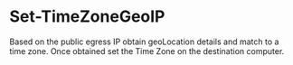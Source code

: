 # Set-TimeZoneGeoIP

Based on the public egress IP obtain geoLocation details and match to a time zone. Once obtained set the Time Zone on the destination computer.